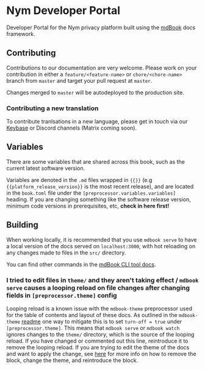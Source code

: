 # Nym Developer Portal 
Developer Portal for the Nym privacy platform built using the [mdBook](https://rust-lang.github.io/mdBook/) docs framework. 

<!-- not deployed yet  -->
<!-- This site can be found at https://nymtech.net/developers/ -->

## Contributing
Contributions to our documentation are very welcome. Please work on your contribution in either a `feature/<feature-name>` or `chore/<chore-name>` branch from `master` and target your pull request at `master`. 

Changes merged to `master` will be autodeployed to the production site. 

### Contributing a new translation
To contribute tranlsations in a new language, please get in touch via our [Keybase](https://keybase.io/team/nymtech.friends) or Discord channels (Matrix coming soon). 

## Variables
There are some variables that are shared across this book, such as the current latest software version. 

Variables are denoted in the `.md` files wrapped in `{{}}` (e.g `{{platform_release_version}}` is the most recent release), and are located in the `book.toml` file under the `[preprocessor.variables.variables]` heading. If you are changing something like the software release version, minimum code versions in prerequisites, etc, **check in here first!**

## Building 
When working locally, it is recommended that you use `mdbook serve` to have a local version of the docs served on `localhost:3000`, with hot reloading on any changes made to files in the `src/` directory. 

You can find other commands in the [mdBook CLI tool docs](https://rust-lang.github.io/mdBook/cli/index.html). 

### I tried to edit files in `theme/` and they aren't taking effect / `mdbook serve` causes a looping reload on file changes after changing fields in `[preprocessor.theme]` config

Looping reload is a known issue with the `mdbook-theme` preprocessor used for the table of contents and layout of these docs. As outlined in the `mdbook-theme` [readme](https://github.com/zjp-CN/mdbook-theme#avoid-repeating-call-on-this-tool-when-mdbook-watch) one way to mitigate this is to set `turn-off = true` under `[preprocessor.theme]`. This means that `mdbook serve` or `mdbook watch` ignores changes to the `theme/` directory, which is the source of the looping reload. If you have changed or commented out this line, reintroduce it to remove the looping reload. If you are trying to edit the theme of the docs and want to apply the change, see [here](https://github.com/zjp-CN/mdbook-theme#avoid-repeating-call-on-this-tool-when-mdbook-watch) for more info on how to remove the block, change the theme, and reintroduce the block. 